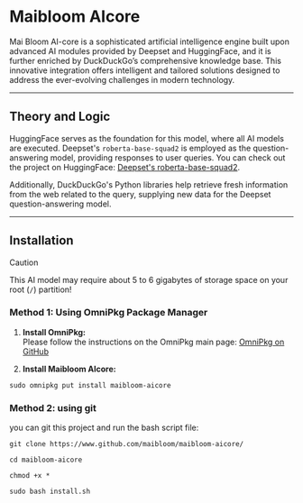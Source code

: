 # Maibloom AIcore

Mai Bloom AI-core is a sophisticated artificial intelligence engine built upon advanced AI modules provided by Deepset and HuggingFace, and it is further enriched by DuckDuckGo’s comprehensive knowledge base. This innovative integration offers intelligent and tailored solutions designed to address the ever-evolving challenges in modern technology. 

---

## Theory and Logic

HuggingFace serves as the foundation for this model, where all AI models are executed. Deepset's `roberta-base-squad2` is employed as the question-answering model, providing responses to user queries. You can check out the project on HuggingFace: [Deepset's roberta-base-squad2](https://huggingface.co/deepset/roberta-base-squad2).

Additionally, DuckDuckGo's Python libraries help retrieve fresh information from the web related to the query, supplying new data for the Deepset question-answering model.

---

## Installation

> [!CAUTION]
> This AI model may require about 5 to 6 gigabytes of storage space on your root (`/`) partition!

### Method 1: Using OmniPkg Package Manager

1. **Install OmniPkg:**  
   Please follow the instructions on the OmniPkg main page: [OmniPkg on GitHub](https://github.com/maibloom/omnipkg-app)

2. **Install Maibloom AIcore:**
```
sudo omnipkg put install maibloom-aicore
```

### Method 2: using git

you can git this project and run the bash script file:

```
git clone https://www.github.com/maibloom/maibloom-aicore/

cd maibloom-aicore

chmod +x *

sudo bash install.sh
```